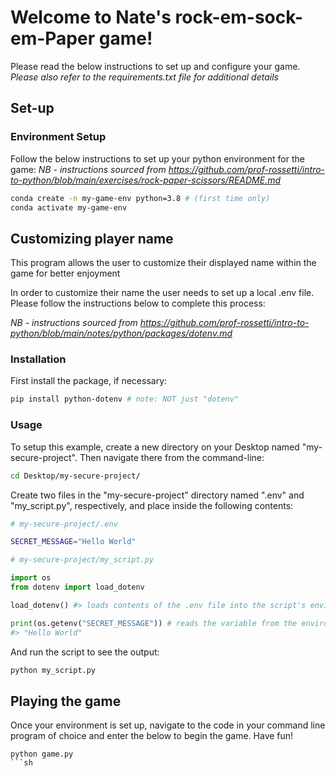# Welcome to Nate's rock-em-sock-em-Paper game!

Please read the below instructions to set up and configure your game.
_Please also refer to the requirements.txt file for additional details_

## Set-up

### Environment Setup 
Follow the below instructions to set up your python environment for the game:
_NB - instructions sourced from https://github.com/prof-rossetti/intro-to-python/blob/main/exercises/rock-paper-scissors/README.md_ 

```sh
conda create -n my-game-env python=3.8 # (first time only)
conda activate my-game-env
```

## Customizing player name
This program allows the user to customize their displayed name within the game for better enjoyment

In order to customize their name the user needs to set up a local .env file. 
Please follow the instructions below to complete this process:

_NB - instructions sourced from https://github.com/prof-rossetti/intro-to-python/blob/main/notes/python/packages/dotenv.md_

### Installation

First install the package, if necessary:

```sh
pip install python-dotenv # note: NOT just "dotenv"
```

### Usage


To setup this example, create a new directory on your Desktop named "my-secure-project". Then navigate there from the command-line:

```sh
cd Desktop/my-secure-project/
```

Create two files in the "my-secure-project" directory named ".env" and "my_script.py", respectively, and place inside the following contents:

```sh
# my-secure-project/.env

SECRET_MESSAGE="Hello World"
```

```py
# my-secure-project/my_script.py

import os
from dotenv import load_dotenv

load_dotenv() #> loads contents of the .env file into the script's environment

print(os.getenv("SECRET_MESSAGE")) # reads the variable from the environment
#> "Hello World"
```

And run the script to see the output:

```sh
python my_script.py
```

## Playing the game
Once your environment is set up, navigate to the code in your command line program of choice and
enter the below to begin the game. Have fun!

```
python game.py
```sh

